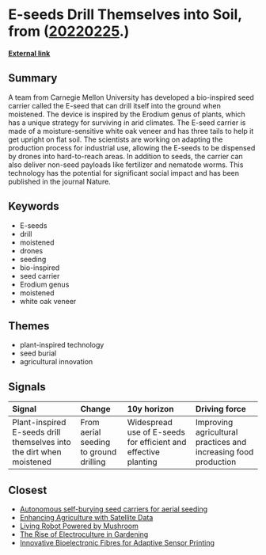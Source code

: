 # __E-seeds Drill Themselves into Soil__, from ([20220225](https://kghosh.substack.com/p/20220225).)

__[External link](https://newatlas.com/science/erodium-inspired-e-seeds/?utm_source=substack&utm_medium=email)__



## Summary

A team from Carnegie Mellon University has developed a bio-inspired seed carrier called the E-seed that can drill itself into the ground when moistened. The device is inspired by the Erodium genus of plants, which has a unique strategy for surviving in arid climates. The E-seed carrier is made of a moisture-sensitive white oak veneer and has three tails to help it get upright on flat soil. The scientists are working on adapting the production process for industrial use, allowing the E-seeds to be dispensed by drones into hard-to-reach areas. In addition to seeds, the carrier can also deliver non-seed payloads like fertilizer and nematode worms. This technology has the potential for significant social impact and has been published in the journal Nature.

## Keywords

* E-seeds
* drill
* moistened
* drones
* seeding
* bio-inspired
* seed carrier
* Erodium genus
* moistened
* white oak veneer

## Themes

* plant-inspired technology
* seed burial
* agricultural innovation

## Signals

| Signal                                                               | Change                                 | 10y horizon                                                    | Driving force                                                   |
|:---------------------------------------------------------------------|:---------------------------------------|:---------------------------------------------------------------|:----------------------------------------------------------------|
| Plant-inspired E-seeds drill themselves into the dirt when moistened | From aerial seeding to ground drilling | Widespread use of E-seeds for efficient and effective planting | Improving agricultural practices and increasing food production |

## Closest

* [Autonomous self-burying seed carriers for aerial seeding](3df5ffec09d8b8f36f0f61ab5ac43730)
* [Enhancing Agriculture with Satellite Data](3c4f4b0832ff414899cf292220127e16)
* [Living Robot Powered by Mushroom](14bde94df37ad065cd108bc30f3903c1)
* [The Rise of Electroculture in Gardening](257c9d336364e061c817ec77db9e78f6)
* [Innovative Bioelectronic Fibres for Adaptive Sensor Printing](0370fcd11fe23fc06dd8784115da238b)